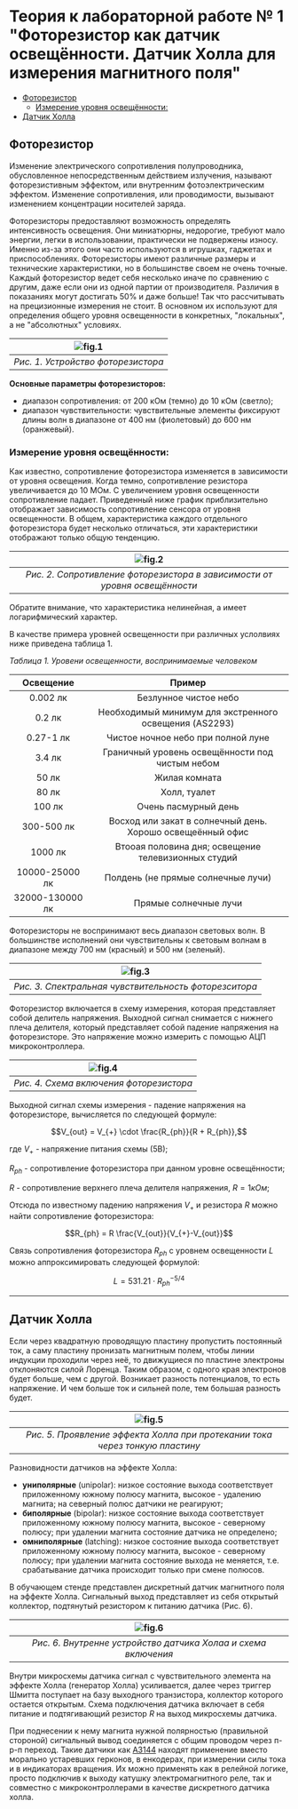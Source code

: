 # Теория к лабораторной работе № 1 "Фоторезистор как датчик освещённости. Датчик Холла для измерения магнитного поля"

- [Фоторезистор](#фоторезистор)
  - [Измерение уровня освещённости:](#измерение-уровня-освещённости)
- [Датчик Холла](#датчик-холла)

## Фоторезистор

Изменение электрического сопротивления полупроводника, обусловленное непосредственным действием излучения, называют фоторезистивным эффектом, или внутренним фотоэлектрическим эффектом. Изменение сопротивления, или проводимости, вызывают изменением концентрации носителей заряда.

Фоторезисторы предоставляют возможность определять интенсивность освещения. Они миниатюрны, недорогие, требуют мало энергии, легки в использовании, практически не подвержены износу. Именно из-за этого они часто используются в игрушках, гаджетах и приспособлениях.
Фоторезисторы имеют различные размеры и технические характеристики, но в большинстве своем не очень точные. Каждый фоторезистор ведет себя несколько иначе по сравнению с другим, даже если они из одной партии от производителя. Различия в показаниях могут достигать 50% и даже больше! Так что рассчитывать на прецизионные измерения не стоит. В основном их используют для определения общего уровня освещенности в конкретных, "локальных", а не "абсолютных" условиях.

| ![fig.1](images/photoresistor.png "Устройство фоторезистора") |
| :-----------------------------------------------------------: |
|              *Рис. 1. Устройство фоторезистора*               |

**Основные параметры фоторезисторов:**
* диапазон сопротивления: от 200 кОм (темно) до 10 кОм (светло);
* диапазон чувствительности: чувствительные элементы фиксируют длины волн в диапазоне от 400 нм (фиолетовый) до 600 нм (оранжевый).

### Измерение уровня освещённости:

Как известно, сопротивление фоторезистора изменяется в зависимости от уровня освещения. Когда темно, сопротивление резистора увеличивается до 10 МОм. С увеличением уровня освещенности сопротивление падает. Приведенный ниже график приблизительно отображает зависимость сопротивление сенсора от уровня освещенности. В общем, характеристика каждого отдельного фоторезистора будет несколько отличаться, эти характеристики отображают только общую тенденцию.

| ![fig.2](images/illumination.png "Сопротивление фоторезистора в зависимости от уровня освещённости") |
| :--------------------------------------------------------------------------------------------------: |
|              *Рис. 2. Сопротивление фоторезистора в зависимости от уровня освещённости*              |

Обратите внимание, что характеристика нелинейная, а имеет логарифмический характер.

В качестве примера уровней освещенности при различных услолвиях ниже приведена таблица 1.

*Таблица 1. Уровени освещенности, воспринимаемые человеком*

|    Освещение    |                           Пример                           |
| :-------------: | :--------------------------------------------------------: |
|    0.002 лк     |                   Безлунное чистое небо                    |
|     0.2 лк      |   Необходимый минимум для экстренного освещения (AS2293)   |
|    0.27-1 лк    |             Чистое ночное небо при полной луне             |
|     3.4 лк      |      Граничный уровень освещённости под чистым небом       |
|      50 лк      |                       Жилая комната                        |
|      80 лк      |                        Холл, туалет                        |
|     100 лк      |                    Очень пасмурный день                    |
|   300-500 лк    | Восход или закат в солнечный день. Хорошо освещеённый офис |
|     1000 лк     |    Втооая половина дня; освещение телевизионных студий     |
| 10000-25000 лк  |             Полдень (не прямые солнечные лучи)             |
| 32000-130000 лк |                   Прямые солнечные лучи                    |

Фоторезисторы не воспринимают весь диапазон световых волн. В большинстве исполнений они чувствительны к световым волнам в диапазоне между 700 нм (красный) и 500 нм (зеленый).

| ![fig.3](images/photoresistor-wavelength.png "Спектральная чувствительность фоторезситора") |
| :-----------------------------------------------------------------------------------------: |
|                    *Рис. 3. Спектральная чувствительность фоторезситора*                    |

Фоторезистор включается в схему измерения, которая представляет собой делитель напряжения. Выходной сигнал снимается с нижнего плеча делителя, который представляет собой падение напряжения на фоторезисторе. Это напряжение можно измерить с помощью АЦП микроконтроллера.

| ![fig.4](images/lab1-circut.svg "Схема включения фоторезистора") |
| :--------------------------------------------------------------: |
|             *Рис. 4. Схема включения фоторезистора*              |

Выходной сигнал схемы измерения - падение напряжения на фоторезисторе, вычисляется по следующей формуле:

$$V_{out} = V_{+} \cdot \frac{R_{ph}}{R + R_{ph}},$$

где $V_{+}$ - напряжение питания схемы (5В);

$R_{ph}$ - сопротивление фоторезистора при данном уровне освещённости;

$R$ - сопротивление верхнего плеча делителя напряжения, $R=1 кОм$;

Отсюда по известному падению напряжения $V_{+}$ и резистора $R$ можно найти сопротивление фоторезистора:

$$R_{ph} = R \frac{V_{out}}{V_{+}-V_{out}}$$

Связь сопротивления фоторезистора $R_{ph}$ с уровнем освещенности $L$ можно аппроксимировать следующей формулой:

$$L = 531.21 \cdot R_{ph}^{-5/4}$$

---

## Датчик Холла

Если через квадратную проводящую пластину пропустить постоянный ток, а саму пластину пронизать магнитным полем, чтобы линии индукции проходили через неё, то движущиеся по пластине электроны отклоняются силой Лоренца. Таким образом, с одного края электронов будет больше, чем с другой. Возникает разность потенциалов, то есть напряжение. И чем больше ток и сильней поле, тем большая разность будет.

| ![fig.5](images/hall-effect.png "Проявление эффекта Холла при протекании тока через тонкую пластину") |
| :---------------------------------------------------------------------------------------------------: |
|             *Рис. 5. Проявление эффекта Холла при протекании тока через тонкую пластину*              |

Разновидности датчиков на эффекте Холла:
- **униполярные** (unipolar): низкое состояние выхода соответствует приложенному южному полюсу магнита, высокое - удалению магнита; на северный полюс датчики не реагируют;
- **биполярные** (bipolar): низкое состояние выхода соответствует приложенному южному полюсу магнита, высокое - северному полюсу; при удалении магнита состояние датчика не определено;
- **омниполярные** (latching): низкое состояние выхода соответствует приложенному южному полюсу магнита, высокое - северному полюсу; при удалении магнита состояние выхода не меняется, т.е. срабатывание датчика происходит только при смене полюсов.

В обучающем стенде представлен дискретный датчик магнитного поля на эффекте Холла. Сигнальный выход представляет из себя открытый коллектор, подтянутый резистором к питанию датчика (Рис. 6). 

| ![fig.6](images/hall-circuts.svg "Внутренне устройство датчика Холаа и схема включения") |
| :--------------------------------------------------------------------------------------: |
|              *Рис. 6. Внутренне устройство датчика Холаа и схема включения*              |

Внутри микросхемы датчика сигнал с чувствительного элемента на эффекте Холла (генератор Холла) усиливается, далее через триггер Шмитта поступает на базу выходного транзистора, коллектор которого остается открытым. Схема подключения датчика включает в себя питание и подтягивающий резистор $R$ на выход микросхемы датчика.

При поднесении к нему магнита нужной полярностью (правильной стороной) сигнальный вывод соединяется с общим проводом через п-р-п переход. Такие датчики как [АЗ144](A3141-2-3-4-Datasheet.pdf) находят применение вместо морально устаревших герконов, в енкодерах, при измерении силы тока и в индикаторах вращения. Их можно применять как в релейной логике, просто подключив к выходу катушку электромагнитного реле, так и совместно с микроконтроллерами в качестве дискретного датчика холла.